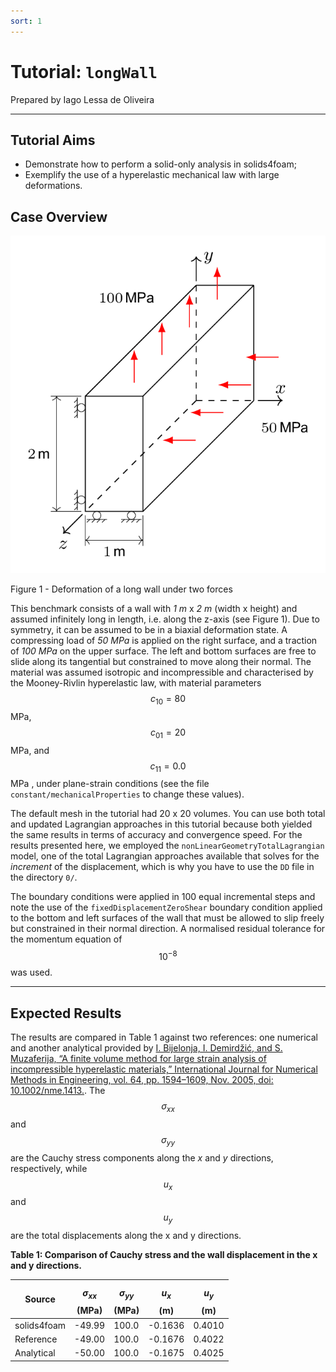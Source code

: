 ```yaml
---
sort: 1
---
```


# Tutorial: `longWall`

Prepared by Iago Lessa de Oliveira

---

## Tutorial Aims

- Demonstrate how to perform a solid-only analysis in solids4foam;
- Exemplify the use of a hyperelastic mechanical law with large deformations.

## Case Overview

![Long wall](images/long-wall.png)

Figure 1 - Deformation of a long wall under two forces

This benchmark consists of a wall with _1 m_ x _2 m_ (width x height) and
assumed infinitely long in length, i.e. along the z-axis (see Figure 1). Due to
symmetry, it can be assumed to be in a biaxial deformation state. A compressing
load of _50 MPa_ is applied on the right surface, and a traction of _100 MPa_ on
the upper surface. The left and bottom surfaces are free to slide along its
tangential but constrained to move along their normal. The material was assumed
isotropic and incompressible and characterised by the Mooney-Rivlin hyperelastic
law, with material parameters  $$c_{10} = 80$$ MPa,  $$c_{01} = 20$$ MPa, and
$$c_{11} = 0.0$$ MPa , under plane-strain conditions (see the file
`constant/mechanicalProperties` to change these values).

The default mesh in the tutorial had 20 x 20 volumes. You can use both total and
updated Lagrangian approaches in this tutorial because both yielded the same
results in terms of accuracy and convergence speed. For the results presented
here, we employed the `nonLinearGeometryTotalLagrangian` model, one of the total
Lagrangian approaches available that solves for the _increment_ of the
displacement, which is why you have to use the `DD` file in the directory `0/`.

The boundary conditions were applied in 100 equal incremental steps and note the
use of the `fixedDisplacementZeroShear` boundary condition applied to the bottom
and left surfaces of the wall that must be allowed to slip freely but
constrained in their normal direction. A normalised residual tolerance for the
momentum equation of $$10^{-8}$$ was used.

---

## Expected Results

The results are compared in Table 1 against two references: one numerical and
another analytical provided by
[I. Bijelonja, I. Demirdžić, and S. Muzaferija, “A finite volume method for
large strain analysis of incompressible hyperelastic materials,” International
Journal for Numerical Methods in Engineering, vol. 64, pp. 1594–1609, Nov.
2005, doi: 10.1002/nme.1413.](https://hrcak.srce.hr/206941).
The $$σ_{xx}$$ and $$σ_{yy}$$ are the Cauchy stress components along
the _x_ and _y_ directions, respectively, while $$u_x$$ and
$$u_y$$ are the total displacements along the x and y directions.

**Table 1: Comparison of Cauchy stress and the wall displacement in the x and y
directions.**

| Source | $$σ_{xx}$$ (MPa) | $$σ_{yy}$$ (MPa) | $$u_{x}$$ (m) | $$u_{y}$$ (m) |
| ----------- | ---------- | ---------- | -------------- | -------------  |
| solids4foam | -49.99        | 100.0         | -0.1636      | 0.4010     |
| Reference   | -49.00        | 100.0         | -0.1676      | 0.4022     |
| Analytical  | -50.00        | 100.0         | -0.1675      | 0.4025     |
